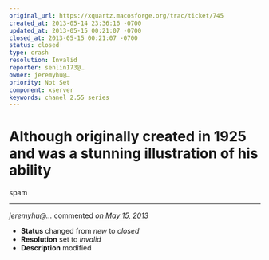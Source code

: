 ```yaml
---
original_url: https://xquartz.macosforge.org/trac/ticket/745
created_at: 2013-05-14 23:36:16 -0700
updated_at: 2013-05-15 00:21:07 -0700
closed_at: 2013-05-15 00:21:07 -0700
status: closed
type: crash
resolution: Invalid
reporter: senlin173@…
owner: jeremyhu@…
priority: Not Set
component: xserver
keywords: chanel 2.55 series
---
```


Although originally created in 1925 and was a stunning illustration of his ability
==================================================================================


spam



---

*jeremyhu@…* commented *[on May 15, 2013](https://xquartz.macosforge.org/trac/ticket/745#comment:1 "May 15, 2013 at 12:21 AM PDT")*

-   **Status** changed from *new* to *closed*
-   **Resolution** set to *invalid*
-   **Description** modified



